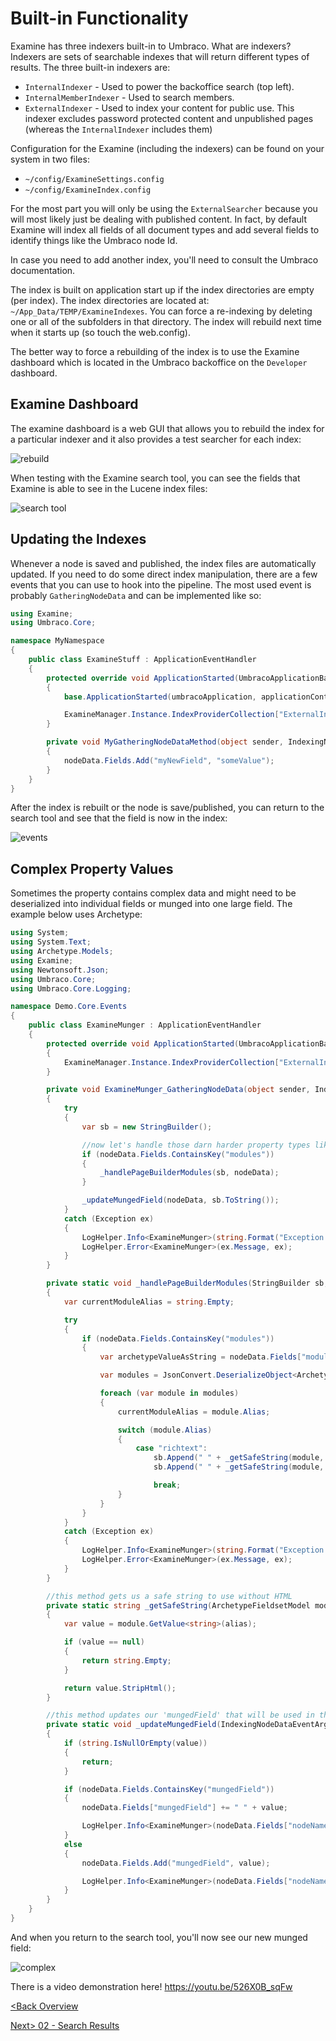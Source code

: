# Built-in Functionality
Examine has three indexers built-in to Umbraco.  What are indexers?  Indexers are sets of searchable indexes that will return different types of results.  The three built-in indexers are:

* `InternalIndexer` - Used to power the backoffice search (top left).
* `InternalMemberIndexer` - Used to search members.
* `ExternalIndexer` - Used to index your content for public use.  This indexer excludes password protected content and unpublished pages (whereas the `InternalIndexer` includes them)

Configuration for the Examine (including the indexers) can be found on your system in two files:

* `~/config/ExamineSettings.config`
* `~/config/ExamineIndex.config`

For the most part you will only be using the `ExternalSearcher` because you will most likely just be dealing with published content.  In fact, by default Examine will index all fields of all document types and add several fields to identify things like the Umbraco node Id.

In case you need to add another index, you'll need to consult the Umbraco documentation.

The index is built on application start up if the index directories are empty (per index).  The index directories are located at: `~/App_Data/TEMP/ExamineIndexes`.  You can force a re-indexing by deleting one or all of the subfolders in that directory.  The index will rebuild next time when it starts up (so touch the web.config).

The better way to force a rebuilding of the index is to use the Examine dashboard which is located in the Umbraco backoffice on the `Developer` dashboard.

## Examine Dashboard
The examine dashboard is a web GUI that allows you to rebuild the index for a particular indexer and it also provides a test searcher for each index:

![rebuild](assets/examine-rebuild.png)

When testing with the Examine search tool, you can see the fields that Examine is able to see in the Lucene index files:

![search tool](assets/examine-search-tool.png)

## Updating the Indexes
Whenever a node is saved and published, the index files are automatically updated.  If you need to do some direct index manipulation, there are a few events that you can use to hook into the pipeline.  The most used event is probably `GatheringNodeData` and can be implemented like so:

```c#
using Examine;
using Umbraco.Core;

namespace MyNamespace
{
    public class ExamineStuff : ApplicationEventHandler
    {
        protected override void ApplicationStarted(UmbracoApplicationBase umbracoApplication, ApplicationContext applicationContext)
        {
            base.ApplicationStarted(umbracoApplication, applicationContext);

            ExamineManager.Instance.IndexProviderCollection["ExternalIndexer"].GatheringNodeData += MyGatheringNodeDataMethod;
        }

        private void MyGatheringNodeDataMethod(object sender, IndexingNodeDataEventArgs nodeData)
        {
            nodeData.Fields.Add("myNewField", "someValue");
        }
    }
}
```

After the index is rebuilt or the node is save/published, you can return to the search tool and see that the field is now in the index:

![events](assets/examine-events.png)

## Complex Property Values
Sometimes the property contains complex data and might need to be deserialized into individual fields or munged into one large field.  The example below uses Archetype:

```C#
using System;
using System.Text;
using Archetype.Models;
using Examine;
using Newtonsoft.Json;
using Umbraco.Core;
using Umbraco.Core.Logging;

namespace Demo.Core.Events
{
    public class ExamineMunger : ApplicationEventHandler
    {
        protected override void ApplicationStarted(UmbracoApplicationBase umbracoApplication, ApplicationContext applicationContext)
        {
            ExamineManager.Instance.IndexProviderCollection["ExternalIndexer"].GatheringNodeData += ExamineMunger_GatheringNodeData;
        }

        private void ExamineMunger_GatheringNodeData(object sender, IndexingNodeDataEventArgs nodeData)
        {
            try
            {
                var sb = new StringBuilder();

                //now let's handle those darn harder property types like the page builder
                if (nodeData.Fields.ContainsKey("modules"))
                {
                    _handlePageBuilderModules(sb, nodeData);
                }

                _updateMungedField(nodeData, sb.ToString());
            }
            catch (Exception ex)
            {
                LogHelper.Info<ExamineMunger>(string.Format("Exception while munging nodeId: {0}", nodeData.NodeId));
                LogHelper.Error<ExamineMunger>(ex.Message, ex);
            }
        }

        private static void _handlePageBuilderModules(StringBuilder sb, IndexingNodeDataEventArgs nodeData)
        {
            var currentModuleAlias = string.Empty;

            try
            {
                if (nodeData.Fields.ContainsKey("modules"))
                {
                    var archetypeValueAsString = nodeData.Fields["modules"];

                    var modules = JsonConvert.DeserializeObject<ArchetypeModel>(archetypeValueAsString);

                    foreach (var module in modules)
                    {
                        currentModuleAlias = module.Alias;

                        switch (module.Alias)
                        {
                            case "richtext":
                                sb.Append(" " + _getSafeString(module, "headline"));
                                sb.Append(" " + _getSafeString(module, "text"));

                                break;
                        }
                    }
                }
            }
            catch (Exception ex)
            {
                LogHelper.Info<ExamineMunger>(string.Format("Exception for current module type: {0}", currentModuleAlias));
                LogHelper.Error<ExamineMunger>(ex.Message, ex);
            }
        }

        //this method gets us a safe string to use without HTML
        private static string _getSafeString(ArchetypeFieldsetModel module, string alias)
        {
            var value = module.GetValue<string>(alias);

            if (value == null)
            {
                return string.Empty;
            }

            return value.StripHtml();
        }

        //this method updates our 'mungedField' that will be used in the searcher later 
        private static void _updateMungedField(IndexingNodeDataEventArgs nodeData, string value)
        {
            if (string.IsNullOrEmpty(value))
            {
                return;
            }

            if (nodeData.Fields.ContainsKey("mungedField"))
            {
                nodeData.Fields["mungedField"] += " " + value;

                LogHelper.Info<ExamineMunger>(nodeData.Fields["nodeName"] + " - Updating...");
            }
            else
            {
                nodeData.Fields.Add("mungedField", value);

                LogHelper.Info<ExamineMunger>(nodeData.Fields["nodeName"] + " - Creating...");
            }
        }
    }
}
```

And when you return to the search tool, you'll now see our new munged field:

![complex](assets/munged.png)

There is a video demonstration here! https://youtu.be/526X0B_sqFw

[<Back Overview](README.md)

[Next> 02 - Search Results](02%20-%20Search%20Results.md)
